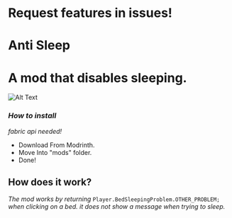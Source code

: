 # Request features in issues!
# Anti Sleep    
# A mod that disables sleeping.

![Alt Text](https://cdn.modrinth.com/data/ddaaru5y/images/e144d70f0217126d287a3af8451ed298b7f93d70.png)


### ***How to install*** 
*fabric api needed!*
- Download From Modrinth.
- Move Into "mods" folder.
- Done!

## How does it work?
*The mod works by returning* `Player.BedSleepingProblem.OTHER_PROBLEM;` *when clicking on a bed.*
*it does not show a message when trying to sleep.*
